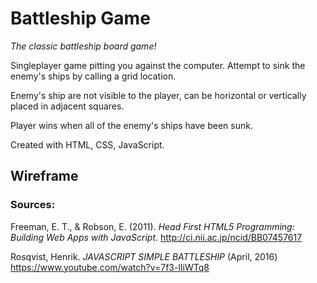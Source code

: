 # Battleship Game

_The classic battleship board game!_

Singleplayer game pitting you against the computer. Attempt to sink the enemy's ships by calling a grid location.

Enemy's ship are not visible to the player, can be horizontal or vertically placed in adjacent squares.

Player wins when all of the enemy's ships have been sunk.

Created with HTML, CSS, JavaScript.

## Wireframe




### Sources:


Freeman, E. T., & Robson, E. (2011). _Head First HTML5 Programming: Building Web Apps with JavaScript_. http://ci.nii.ac.jp/ncid/BB07457617


Rosqvist, Henrik. _JAVASCRIPT SIMPLE BATTLESHIP_
(April, 2016) https://www.youtube.com/watch?v=7f3-lIiWTq8

